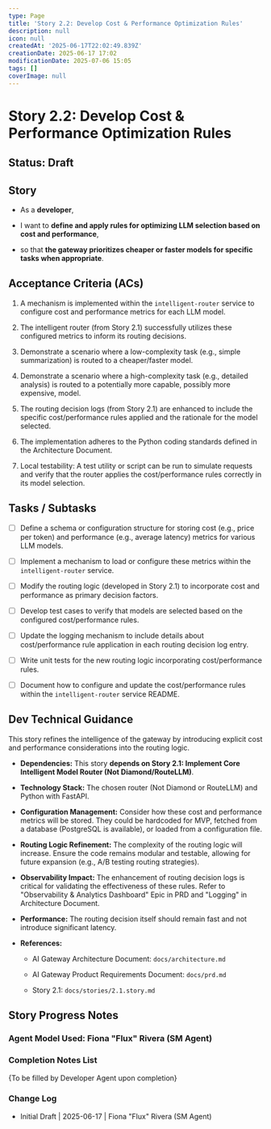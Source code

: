 ```yaml
---
type: Page
title: 'Story 2.2: Develop Cost & Performance Optimization Rules'
description: null
icon: null
createdAt: '2025-06-17T22:02:49.839Z'
creationDate: 2025-06-17 17:02
modificationDate: 2025-07-06 15:05
tags: []
coverImage: null
---
```


# Story 2.2: Develop Cost & Performance Optimization Rules

## Status: Draft

## Story

- As a **developer**,

- I want to **define and apply rules for optimizing LLM selection based on cost and performance**,

- so that **the gateway prioritizes cheaper or faster models for specific tasks when appropriate**.

## Acceptance Criteria (ACs)

1. A mechanism is implemented within the `intelligent-router` service to configure cost and performance metrics for each LLM model.

2. The intelligent router (from Story 2.1) successfully utilizes these configured metrics to inform its routing decisions.

3. Demonstrate a scenario where a low-complexity task (e.g., simple summarization) is routed to a cheaper/faster model.

4. Demonstrate a scenario where a high-complexity task (e.g., detailed analysis) is routed to a potentially more capable, possibly more expensive, model.

5. The routing decision logs (from Story 2.1) are enhanced to include the specific cost/performance rules applied and the rationale for the model selected.

6. The implementation adheres to the Python coding standards defined in the Architecture Document.

7. Local testability: A test utility or script can be run to simulate requests and verify that the router applies the cost/performance rules correctly in its model selection.

## Tasks / Subtasks

- [ ] Define a schema or configuration structure for storing cost (e.g., price per token) and performance (e.g., average latency) metrics for various LLM models.

- [ ] Implement a mechanism to load or configure these metrics within the `intelligent-router` service.

- [ ] Modify the routing logic (developed in Story 2.1) to incorporate cost and performance as primary decision factors.

- [ ] Develop test cases to verify that models are selected based on the configured cost/performance rules.

- [ ] Update the logging mechanism to include details about cost/performance rule application in each routing decision log entry.

- [ ] Write unit tests for the new routing logic incorporating cost/performance rules.

- [ ] Document how to configure and update the cost/performance rules within the `intelligent-router` service README.

## Dev Technical Guidance

This story refines the intelligence of the gateway by introducing explicit cost and performance considerations into the routing logic.

- **Dependencies:** This story **depends on Story 2.1: Implement Core Intelligent Model Router (Not Diamond/RouteLLM)**.

- **Technology Stack:** The chosen router (Not Diamond or RouteLLM) and Python with FastAPI.

- **Configuration Management:** Consider how these cost and performance metrics will be stored. They could be hardcoded for MVP, fetched from a database (PostgreSQL is available), or loaded from a configuration file.

- **Routing Logic Refinement:** The complexity of the routing logic will increase. Ensure the code remains modular and testable, allowing for future expansion (e.g., A/B testing routing strategies).

- **Observability Impact:** The enhancement of routing decision logs is critical for validating the effectiveness of these rules. Refer to "Observability & Analytics Dashboard" Epic in PRD and "Logging" in Architecture Document.

- **Performance:** The routing decision itself should remain fast and not introduce significant latency.

- **References:**

    - AI Gateway Architecture Document: `docs/architecture.md`

    - AI Gateway Product Requirements Document: `docs/prd.md`

    - Story 2.1: `docs/stories/2.1.story.md`

## Story Progress Notes

### Agent Model Used: Fiona "Flux" Rivera (SM Agent)

### Completion Notes List

{To be filled by Developer Agent upon completion}

### Change Log

- Initial Draft | 2025-06-17 | Fiona "Flux" Rivera (SM Agent)


